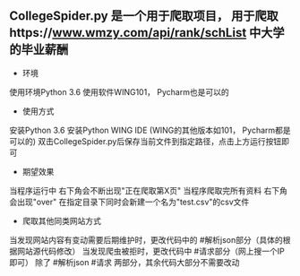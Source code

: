 ## CollegeSpider.py 是一个用于爬取项目， 用于爬取https://www.wmzy.com/api/rank/schList 中大学的毕业薪酬

* 环境
  
使用环境Python 3.6
使用软件WING101， Pycharm也是可以的

* 使用方式

安装Python 3.6
安装Python WING IDE (WING的其他版本如101， Pycharm都是可以的)
双击CollegeSpider.py后保存当前文件到指定路径，点击上方运行按钮即可

* 期望效果 

当程序运行中
右下角会不断出现"正在爬取第X页"
当程序爬取完所有资料
右下角会出现"over"
在指定目录下同时会新建一个名为"test.csv"的csv文件

* 爬取其他同类网站方式 

当发现网站内容有变动需要后期维护时，更改代码中的 #解析json部分（具体的根据网站源代码修改）
当发现爬虫被拒时，更改代码中 #请求部分（网上搜一个IP即可）
除了 #解析json #请求  两部分，其余代码大部分不需要改动
